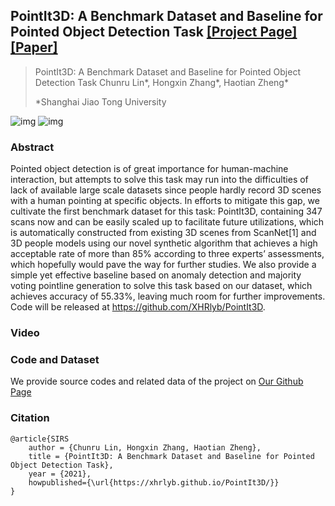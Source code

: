 ## PointIt3D: A Benchmark Dataset and Baseline for Pointed Object Detection Task [[Project Page]](https://xhrlyb.github.io/PointIt3D/) [[Paper]](https://xhrlyb.github.io/PointIt3D/paper.pdf)

> PointIt3D: A Benchmark Dataset and Baseline for Pointed Object Detection Task 
> Chunru Lin*, Hongxin Zhang*, Haotian Zheng*
>
> *Shanghai Jiao Tong University

![img](https://xhrlyb.github.io/PointIt3D/images/1.a.png)
![img](https://xhrlyb.github.io/PointIt3D/images/1.b.png)

### Abstract

Pointed object detection is of great importance for human-machine interaction, but attempts to solve this task may run into the difficulties of lack of available large scale datasets since people hardly record 3D scenes with a human pointing at specific objects. In efforts to mitigate this gap, we cultivate the first benchmark dataset for this task: PointIt3D, containing 347 scans now and can be easily scaled up to facilitate future utilizations, which is automatically constructed from existing 3D scenes from ScanNet[1] and 3D people models using our novel synthetic algorithm that achieves a high acceptable rate of more than 85% according to three experts’ assessments, which hopefully would pave the way for further studies. We also provide a simple yet effective baseline based on anomaly detection and majority voting pointline generation to solve this task based on our dataset, which achieves accuracy of 55.33%, leaving much room for further improvements. Code will be released at https://github.com/XHRlyb/PointIt3D.

### Video

### Code and Dataset

We provide source codes and related data of the project on [Our Github Page](https://github.com/XHRlyb/PointIt3D/)

### Citation

```
@article{SIRS
    author = {Chunru Lin, Hongxin Zhang, Haotian Zheng},
    title = {PointIt3D: A Benchmark Dataset and Baseline for Pointed Object Detection Task},
    year = {2021},
    howpublished={\url{https://xhrlyb.github.io/PointIt3D/}}
}
```
